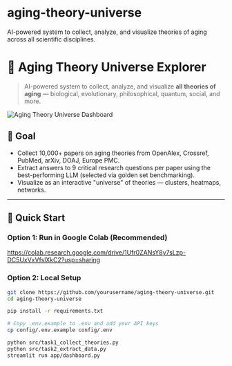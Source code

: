 # aging-theory-universe
AI-powered system to collect, analyze, and visualize theories of aging across all scientific disciplines.
# 🧬 Aging Theory Universe Explorer

> AI-powered system to collect, analyze, and visualize **all theories of aging** — biological, evolutionary, philosophical, quantum, social, and more.

![Aging Theory Universe Dashboard](docs/screenshot.png)

## 🎯 Goal

- Collect 10,000+ papers on aging theories from OpenAlex, Crossref, PubMed, arXiv, DOAJ, Europe PMC.
- Extract answers to 9 critical research questions per paper using the best-performing LLM (selected via golden set benchmarking).
- Visualize as an interactive "universe" of theories — clusters, heatmaps, networks.

---

## 🚀 Quick Start

### Option 1: Run in Google Colab (Recommended)

https://colab.research.google.com/drive/1Ufr0ZANsY8y7sLzp-DC5UxVxVfslXkC2?usp=sharing

### Option 2: Local Setup

```bash
git clone https://github.com/yourusername/aging-theory-universe.git
cd aging-theory-universe

pip install -r requirements.txt

# Copy .env.example to .env and add your API keys
cp config/.env.example config/.env

python src/task1_collect_theories.py
python src/task2_extract_data.py
streamlit run app/dashboard.py
